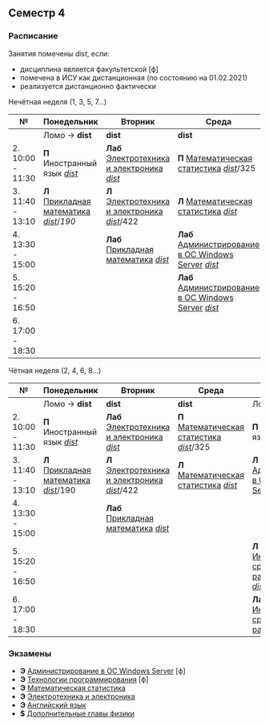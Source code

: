 
## Семестр 4

### Расписание

Занятия помечены *dist*, если:
* дисциплина является факультетской [ф]
* помечена в ИСУ как дистанционная (по состоянию на 01.02.2021)
* реализуется дистанционно фактически

Нечётная неделя (1, 3, 5, 7...)

|№| Понедельник | Вторник | Среда | Четверг | Пятница | Суббота |
| ----- | ------ |------ |------ |------ |------ |------ |
| | Ломо -> **dist** | **dist** | **dist** | Ломо -> **dist** | Биржа | **dist**|
| 2. 10:00 - 11:30| **П** Иностранный язык [*dist*]() | **Лаб** [Электротехника и электроника](Subjects/ElectricalAndElectronics.md) [*dist*]() | **П** [Математическая статистика](Subjects/MathematicalStatistics.md) [*dist*]()/325 | **П** Иностранный язык [*dist*]() |  | |
| 3. 11:40 - 13:10| **Л** [Прикладная математика](Subjects/AppliedMathematics.md) [*dist*]()/*190* | **Л** [Электротехника и электроника](Subjects/ElectricalAndElectronics.md) [*dist*]()/422 | **Л** [Математическая статистика](Subjects/MathematicalStatistics.md) [*dist*]() | **Л** [Администрирование в ОС Windows Server](Subjects/WindowsServerAdministration.md) [*dist*]()/403 | **Л** [Дополнительные главы физики](Subjects/Physics.md) *550* | **Лаб** [Технологии программирования](Subjects/ProgrammingTechnology.md) [*dist*]() |
| 4. 13:30 - 15:00|  | **Лаб** [Прикладная математика](Subjects/AppliedMathematics.md) [*dist*]() | **Лаб** [Администрирование в ОС Windows Server](Subjects/WindowsServerAdministration.md) [*dist*]() | | **П** [Дополнительные главы физики](Subjects/Physics.md) *545* | **Л** [Технологии программирования](Subjects/ProgrammingTechnology.md) [*dist*]() |
| 5. 15:20 - 16:50 | | | **Лаб** [Администрирование в ОС Windows Server](Subjects/WindowsServerAdministration.md) [*dist*]() | **Лаб** [Инструментальные средства разработки ПО](Subjects/SoftwareTools.md) [*dist*]() | | |
| 6. 17:00 - 18:30 | | | | **Лаб** [Инструментальные средства разработки ПО](Subjects/SoftwareTools.md) [*dist*]() | | |


Чётная неделя (2, 4, 6, 8...)

|№| Понедельник | Вторник | Среда | Четверг | Пятница | Суббота |
| ----- | ------ |------ |------ |------ |------ |------ |
| | Ломо -> **dist** | **dist** | **dist** | Ломо -> **dist** | Биржа | **dist**|
| 2. 10:00 - 11:30| **П** Иностранный язык [*dist*]() | **Лаб** [Электротехника и электроника](Subjects/ElectricalAndElectronics.md) [*dist*]() | **П** [Математическая статистика](Subjects/MathematicalStatistics.md) [*dist*]()/325 | **П** Иностранный язык [*dist*]() |  | |
| 3. 11:40 - 13:10| **Л** [Прикладная математика](Subjects/AppliedMathematics.md) [*dist*]()/190 | **Л** [Электротехника и электроника](Subjects/ElectricalAndElectronics.md) [*dist*]()/422 | **Л** [Математическая статистика](Subjects/MathematicalStatistics.md) [*dist*]() | **Л** [Администрирование в ОС Windows Server](Subjects/WindowsServerAdministration.md) [*dist*]()/403 | **Л** [Дополнительные главы физики](Subjects/Physics.md) *550* | **Лаб** [Технологии программирования](Subjects/ProgrammingTechnology.md) [*dist*]() |
| 4. 13:30 - 15:00|  | **Лаб** [Прикладная математика](Subjects/AppliedMathematics.md) [*dist*]() | | | **П** [Дополнительные главы физики](Subjects/Physics.md) *545* | **Л** [Технологии программирования](Subjects/ProgrammingTechnology.md) [*dist*]() |
| 5. 15:20 - 16:50 | | | | **Л** [Инструментальные средства разработки ПО](Subjects/SoftwareTools.md) [*dist*]()/99 | | |
| 6. 17:00 - 18:30 | | | | **Лаб** [Инструментальные средства разработки ПО](Subjects/SoftwareTools.md) [*dist*]()| | |



### Экзамены

* **Э** [Администрирование в ОС Windows Server](Subjects/WindowsServerAdministration.md) [ф]
* **Э** [Технологии программирования](Subjects/ProgrammingTechnology.md) [ф]
* **Э** [Математическая статистика](Subjects/MathematicalStatistics.md)
* **Э** [Электротехника и электроника](Subjects/ElectricalAndElectronics.md)
* **Э** [Английский язык](https://vk.cc/ak65kn)
* **$** [Дополнительные главы физики](Subjects/Physics.md)
